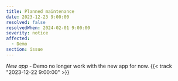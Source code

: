 ```yaml
---
title: Planned maintenance
date: 2023-12-23 9:00:00
resolved: false
resolvedWhen: 2024-02-01 9:00:00
severity: notice
affected:
  - Demo
section: issue
---
```


*New app* - Demo no longer work with the new app for now. {{< track "2023-12-22 9:00:00" >}}
